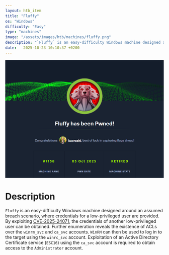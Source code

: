 ```yaml
---
layout: htb_item
title: "Fluffy"
os: "Windows"
difficulty: "Easy"
type: "machines"
image: "/assets/images/htb/machines/fluffy.png"
description: "`Fluffy` is an easy-difficulty Windows machine designed around an assumed breach scenario, where credentials for a low-privileged user are provided. By exploiting [CVE-2025-24071](https://nvd.nist.gov/vuln/detail/CVE-2025-24071), the credentials of another low-privileged user can be obtained. Further enumeration reveals the existence of ACLs over the `winrm_svc` and `ca_svc` accounts. `WinRM` can then be used to log in to the target using the `winrc_svc` account. Exploitation of an Active Directory Certificate service (`ESC16`) using the `ca_svc` account is required to obtain access to the `Administrator` account."
date:   2025-10-23 10:10:37 +0200
---
```


![Fluffy pwned](/assets/images/htb/machines/fluffy_pwned.png)

# Description
`Fluffy` is an easy-difficulty Windows machine designed around an assumed breach scenario, where credentials for a low-privileged user are provided. By exploiting [CVE-2025-24071](https://nvd.nist.gov/vuln/detail/CVE-2025-24071), the credentials of another low-privileged user can be obtained. Further enumeration reveals the existence of ACLs over the `winrm_svc` and `ca_svc` accounts. `WinRM` can then be used to log in to the target using the `winrc_svc` account. Exploitation of an Active Directory Certificate service (`ESC16`) using the `ca_svc` account is required to obtain access to the `Administrator` account.

